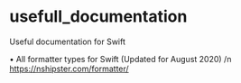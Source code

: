 # usefull_documentation
Useful documentation for Swift

• All formatter types for Swift (Updated for August 2020) /n
  https://nshipster.com/formatter/

